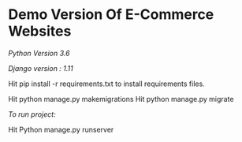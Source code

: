 # Demo Version Of E-Commerce Websites

_Python Version 3.6_

_Django version : 1.11_

Hit pip install -r requirements.txt to install requirements files.

Hit python manage.py makemigrations
Hit python manage.py migrate

_To run project:_

Hit Python manage.py runserver